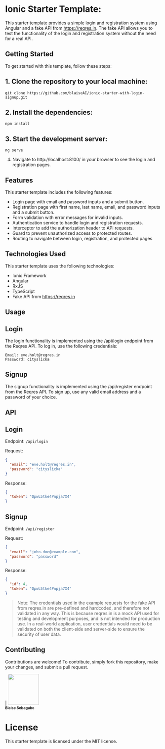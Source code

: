 # Ionic Starter Template:

This starter template provides a simple login and registration system using Angular and a fake API from https://reqres.in. The fake API allows you to test the functionality of the login and registration system without the need for a real API.

## Getting Started

To get started with this template, follow these steps:

## 1. Clone the repository to your local machine:

```
git clone https://github.com/blaiseAI/ionic-starter-with-login-signup.git
```

## 2. Install the dependencies:

```
npm install
```

## 3. Start the development server:

```
ng serve
```

4. Navigate to http://localhost:8100/ in your browser to see the login and registration pages.

## Features

This starter template includes the following features:

- Login page with email and password inputs and a submit button.
- Registration page with first name, last name, email, and password inputs and a submit button.
- Form validation with error messages for invalid inputs.
- Authentication service to handle login and registration requests.
- Interceptor to add the authorization header to API requests.
- Guard to prevent unauthorized access to protected routes.
- Routing to navigate between login, registration, and protected pages.

## Technologies Used

This starter template uses the following technologies:

- Ionic Framework
- Angular
- RxJS
- TypeScript
- Fake API from https://reqres.in

## Usage

## Login

The login functionality is implemented using the /api/login endpoint from the Reqres API. To log in, use the following credentials:

```
Email: eve.holt@reqres.in
Password: cityslicka
```

## Signup

The signup functionality is implemented using the /api/register endpoint from the Reqres API. To sign up, use any valid email address and a password of your choice.

## API

## Login

Endpoint: `/api/login`

Request:

```json
{
  "email": "eve.holt@reqres.in",
  "password": "cityslicka"
}
```

Response:

```json
{
  "token": "QpwL5tke4Pnpja7X4"
}
```

## Signup

Endpoint: `/api/register`

Request:

```json
{
  "email": "john.doe@example.com",
  "password": "password"
}
```

Response:

```json
{
  "id": 4,
  "token": "QpwL5tke4Pnpja7X4"
}
```

> Note: The credentials used in the example requests for the fake API from reqres.in are pre-defined and hardcoded, and therefore not validated in any way. This is because reqres.in is a mock API used for testing and development purposes, and is not intended for production use. In a real-world application, user credentials would need to be validated on both the client-side and server-side to ensure the security of user data.

## Contributing

Contributions are welcome! To contribute, simply fork this repository, make your changes, and submit a pull request.

| [<img src="https://github.com/blaiseAI.png" width="100px;"/><br /><sub><b>Blaise Sebagabo</b></sub>](https://github.com/blaiseAI)<br />

# License

This starter template is licensed under the MIT license.
